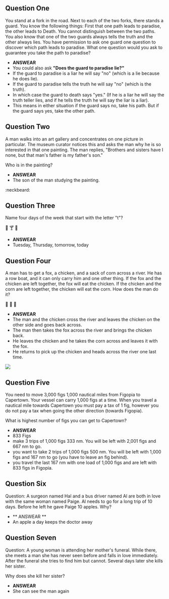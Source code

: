 ## Question One
You stand at a fork in the road. Next to each of the two forks, there stands a guard. You know the following things: First that one path leads to paradise, the other leads to Death. You cannot distinguish between the two paths. You also know that one of the two guards always tells the truth and the other always lies. You have permission to ask one guard one question to discover which path leads to paradise. What one question would you ask to guarantee you take the path to paradise?

- **ANSWEAR**
- You could also ask **"Does the guard to paradise lie?"**
- If the guard to paradise is a liar he will say "no" (which is a lie because he does lie).
- If the guard to paradise tells the truth he will say "no" (which is the truth).
- In which case the guard to death says "yes." (If he is a liar he will say the truth teller lies, and if he tells the truth he will say the liar is a liar).
- This means in either situation if the guard says no, take his path. But if the guard says yes, take the other path.

## Question Two
A man walks into an art gallery and concentrates on one picture in particular. The museum curator notices this and asks the man why he is so interested in that one painting. The man replies, "Brothers and sisters have I none, but that man's father is my father's son."

Who is in the painting?

- **ANSWEAR**  
- The son of the man studying the painting.

:neckbeard:

## Question Three
Name four days of the week that start with the letter "t"?

:hamburger: :cocktail: :beer:

- **ANSWEAR**
- Tuesday, Thursday, tomorrow, today


## Question Four
A man has to get a fox, a chicken, and a sack of corn across a river. He has a row boat, and it can only carry him and one other thing. If the fox and the chicken are left together, the fox will eat the chicken. If the chicken and the corn are left together, the chicken will eat the corn. How does the man do it?

:chicken: :wolf: :corn:

- **ANSWEAR**
- The man and the chicken cross the river and leaves the chicken on the other side and goes back across.
- The man then takes the fox across the river and brings the chicken back.
- He leaves the chicken and he takes the corn across and leaves it with the fox.
- He returns to pick up the chicken and heads across the river one last time.

![](http://cf.broadsheet.ie/wp-content/uploads/2014/01/20140127.jpg)

## Question Five

You need to move 3,000 figs 1,000 nautical miles from Figopia to Capertown. Your vessel can carry 1,000 figs at a time. When you travel a nautical mile towards Capertown you must pay a tax of 1 fig, however you do not pay a tax when going the other direction (towards Figopia).

What is highest number of figs you can get to Capertown?


- **ANSWEAR**
- 833 Figs
- make 3 trips of 1,000 figs 333 nm. You will be left with 2,001 figs and 667 nm to go.
- you want to take 2 trips of 1,000 figs 500 nm. You will be left with 1,000 figs and 167 nm to go (you have to leave an fig behind).
- you travel the last 167 nm with one load of 1,000 figs and are left with 833 figs in Figopia.


## Question Six

Question: A surgeon named Hal and a bus driver named Al are both in love with the same woman named Paige. Al needs to go for a long trip of 10 days. Before he left he gave Paige 10 apples. Why?

- ** ANSWEAR **
- An apple a day keeps the doctor away


## Question Seven

Question: A young woman is attending her mother's funeral. While there, she meets a man she has never seen before and falls in love immediately. After the funeral she tries to find him but cannot. Several days later she kills her sister.

Why does she kill her sister?

- **ANSWEAR**
-  She can see the man again
